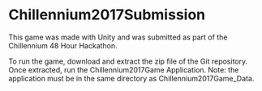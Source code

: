 # Chillennium2017Submission
This game was made with Unity and was submitted as part of the Chillennium 48 Hour Hackathon.

To run the game, download and extract the zip file of the Git repository. 
Once extracted, run the Chillennium2017Game Application.
Note: the application must be in the same directory as Chillennium2017Game_Data.
